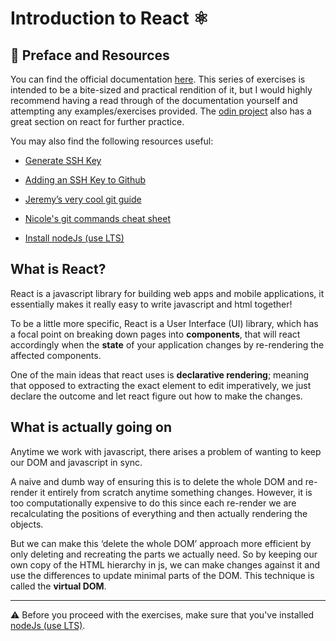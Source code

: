 # Introduction to React ⚛︎
## 📕 Preface and Resources
You can find the official documentation [here](https://react.dev/). This series of exercises is intended to be a bite-sized and practical rendition of it, but I would highly recommend having a read through of the documentation yourself and attempting any examples/exercises provided. The [odin project](https://www.theodinproject.com/paths/full-stack-javascript/courses/react) also has a great section on react for further practice.

You may also find the following resources useful:

- [Generate SSH Key](https://docs.github.com/en/authentication/connecting-to-github-with-ssh/generating-a-new-ssh-key-and-adding-it-to-the-ssh-agent)

- [Adding an SSH Key to Github](https://docs.github.com/en/authentication/connecting-to-github-with-ssh/adding-a-new-ssh-key-to-your-github-account)

- [Jeremy’s very cool git guide](https://gist.github.com/jeremyle56/f3b664f0491d6ec0d9a03ab34780b876)

- [Nicole's git commands cheat sheet](https://docs.google.com/document/d/1KkC-NQB3OIUA3LnGJRxulVJaJXPF8smtSbw0c0Mye40/edit?usp=sharing)

- [Install nodeJs (use LTS)](https://nodejs.org/en/download)

## What is React?
React is a javascript library for building web apps and mobile applications, it essentially makes it really easy to write javascript and html together!

To be a little more specific, React is a User Interface (UI) library, which has a focal point on breaking down pages into **components**, that will react accordingly when the **state** of your application changes by re-rendering the affected components.

One of the main ideas that react uses is **declarative rendering**; meaning that opposed to extracting the exact element to edit imperatively, we just declare the outcome and let react figure out how to make the changes.


## What is actually going on

Anytime we work with javascript, there arises a problem of wanting to keep our DOM and javascript in sync. 

A naive and dumb way of ensuring this is to delete the whole DOM and re-render it entirely from scratch anytime something changes. However, it is too computationally expensive to do this since each re-render we are recalculating the positions of everything and then actually rendering the objects.

But we can make this ‘delete the whole DOM’ approach more efficient by only deleting and recreating the parts we actually need. So by keeping our own copy of the HTML hierarchy in js, we can make changes against it and use the differences to update minimal parts of the DOM. This technique is called the **virtual DOM**.

---

⚠️ Before you proceed with the exercises, make sure that you've installed [nodeJs (use LTS)](https://nodejs.org/en/download).